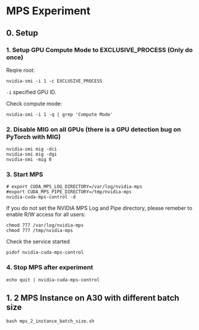 # MPS Experiment

## 0. Setup

### 1. Setup GPU Compute Mode to EXCLUSIVE\_PROCESS (Only do once)

Reqire root:
```shell
nvidia-smi -i 1 -c EXCLUSIVE_PROCESS
```
`-i` specified GPU ID.

Check compute mode:
```shell
nvidia-smi -i 1 -q | grep 'Compute Mode'
```

### 2. Disable MIG on all GPUs (there is a GPU detection bug on PyTorch with MIG)
```shell
nvidia-smi mig -dci
nvidia-smi mig -dgi
nvidia-smi -mig 0
```

### 3. Start MPS

```shell
# export CUDA_MPS_LOG_DIRECTORY=/var/log/nvidia-mps
#export CUDA_MPS_PIPE_DIRECTORY=/tmp/nvidia-mps
nvidia-cuda-mps-control -d
```
If you do not set the NVIDIA MPS Log and Pipe directory, please remeber to enable R/W access for all users:
```shell
chmod 777 /var/log/nvidia-mps
chmod 777 /tmp/nvidia-mps
```

Check the service started
```shell
pidof nvidia-cuda-mps-control
```

### 4. Stop MPS after experiment
```shell
echo quit | nvidia-cuda-mps-control
```

## 1. 2 MPS Instance on A30 with different batch size
```shell
bash mps_2_instance_batch_size.sh
```
